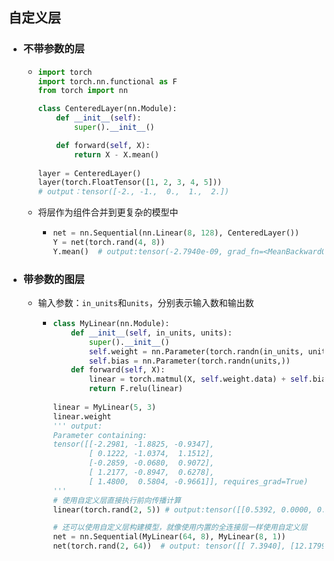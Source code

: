 ## 自定义层

- ### 不带参数的层

  - ```python
    import torch
    import torch.nn.functional as F
    from torch import nn
    
    class CenteredLayer(nn.Module):
        def __init__(self):
            super().__init__()
    
        def forward(self, X):
            return X - X.mean()
        
    layer = CenteredLayer()
    layer(torch.FloatTensor([1, 2, 3, 4, 5]))
    # output：tensor([-2., -1.,  0.,  1.,  2.])
    ```

  - 将层作为组件合并到更复杂的模型中

    - ```python
      net = nn.Sequential(nn.Linear(8, 128), CenteredLayer())
      Y = net(torch.rand(4, 8))
      Y.mean()  # output:tensor(-2.7940e-09, grad_fn=<MeanBackward0>)
      ```

- ### 带参数的图层

  - 输入参数：`in_units`和`units`，分别表示输入数和输出数

    - ```python
      class MyLinear(nn.Module):
          def __init__(self, in_units, units):
              super().__init__()
              self.weight = nn.Parameter(torch.randn(in_units, units))
              self.bias = nn.Parameter(torch.randn(units,))
          def forward(self, X):
              linear = torch.matmul(X, self.weight.data) + self.bias.data
              return F.relu(linear)
              
      linear = MyLinear(5, 3)
      linear.weight
      ''' output:
      Parameter containing:
      tensor([[-2.2981, -1.8825, -0.9347],
              [ 0.1222, -1.0374,  1.1512],
              [-0.2859, -0.0680,  0.9072],
              [ 1.2177, -0.8947,  0.6278],
              [ 1.4800,  0.5804, -0.9661]], requires_grad=True)
      '''
      # 使用自定义层直接执行前向传播计算
      linear(torch.rand(2, 5)) # output:tensor([[0.5392, 0.0000, 0.0000],[0.0000, 0.0000, 0.0000]])
      
      # 还可以使用自定义层构建模型，就像使用内置的全连接层一样使用自定义层
      net = nn.Sequential(MyLinear(64, 8), MyLinear(8, 1))
      net(torch.rand(2, 64))  # output: tensor([[ 7.3940], [12.1799]])
      ```
